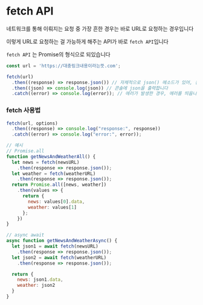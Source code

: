 # fetch API

네트워크를 통해 이뤄지는 요청 중 가장 흔한 경우는 바로 URL로 요청하는 경우입니다

이렇게 URL로 요청하는 걸 가능하게 해주는 API가 바로 `fetch API`입니다

`fetch API` 는 Promise의 형식으로 되있습니다

```jsx
const url = 'https://대충링크내용이라는뜻.com';

fetch(url)
  .then((response) => response.json()) // 자체적으로 json() 메소드가 있어, 응답을 JSON 형태로 변환시켜서 다음 Promise로 전달합니다
  .then((json) => console.log(json)) // 콘솔에 json을 출력합니다
  .catch((error) => console.log(error)); // 에러가 발생한 경우, 에러를 띄웁니다
```

### fetch 사용법

```jsx
fetch(url, options)
  .then((response) => console.log("response:", response))
  .catch((error) => console.log("error:", error));

// 예시
// Promise.all
function getNewsAndWeatherAll() {
  let news = fetch(newsURL)
    .then(response => response.json());
  let weather = fetch(weatherURL)
    .then(response => response.json());
  return Promise.all([news, weather])
    .then(values => {
      return {
        news: values[0].data,
        weather: values[1]
      };
    })
}

// async await
async function getNewsAndWeatherAsync() {
  let json1 = await fetch(newsURL)
    .then(response => response.json());
  let json2 = await fetch(weatherURL)
    .then(response => response.json());

  return {
    news: json1.data,
    weather: json2
  }
}
```